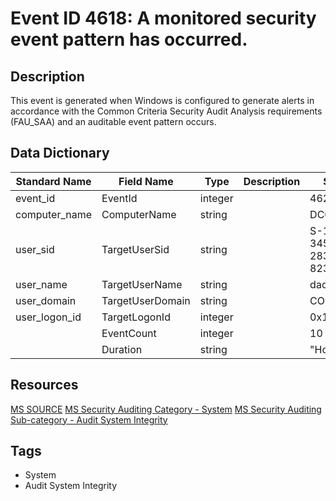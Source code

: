 # Event ID 4618: A monitored security event pattern has occurred.

## Description
This event is generated when Windows is configured to generate alerts in accordance with the Common Criteria Security Audit Analysis requirements (FAU_SAA) and an auditable event pattern occurs.

## Data Dictionary
|Standard Name|Field Name|Type|Description|Sample Value|
|---|---|---|---|---|
|event_id|EventId|integer||4624|
|computer_name|ComputerName|string||DC01.contoso.local|
|user_sid|TargetUserSid|string||S-1-5-21-3457937927-2839227994-823803824-1104|
|user_name|TargetUserName|string||dadmin|
|user_domain|TargetUserDomain|string||CONTOSO|
|user_logon_id|TargetLogonId|integer||0x1|
||EventCount|integer||10|
||Duration|string||"Hour"|

## Resources
[MS SOURCE](https://github.com/MicrosoftDocs/windows-itpro-docs/blob/public/windows/security/threat-protection/auditing/event-4618.md)
[MS Security Auditing Category - System](https://docs.microsoft.com/en-us/windows/security/threat-protection/auditing/advanced-security-audit-policy-settings#system)
[MS Security Auditing Sub-category - Audit System Integrity](https://github.com/MicrosoftDocs/windows-itpro-docs/tree/master/windows/security/threat-protection/auditing/audit-system-integrity.md)

## Tags
* System
* Audit System Integrity